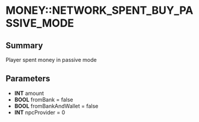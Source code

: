 # MONEY::NETWORK_SPENT_BUY_PASSIVE_MODE

## Summary
Player spent money in passive mode

## Parameters
* **INT** amount
* **BOOL** fromBank = false
* **BOOL** fromBankAndWallet = false
* **INT** npcProvider = 0